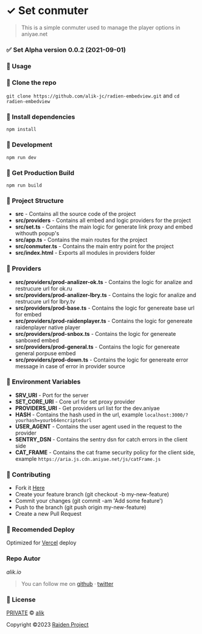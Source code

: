# ✓ Set conmuter
> This is a simple conmuter used to manage the player options in aniyae.net

### ✅ Set Alpha version 0.0.2 (2021-09-01)

### **:rocket: Usage**

### **:wrench: Clone the repo**
```git clone https://github.com/alik-jc/radien-embedview.git``` and 
```cd radien-embedview```
### **:wrench: Install dependencies**
```npm install```
### **:wrench: Development**
```npm run dev```
### **:wrench: Get Production Build**
```npm run build```

### **:wrench: Project Structure**
- **src** - Contains all the source code of the project
- **src/providers** - Contains all embed and logic providers for the project
- **src/set.ts** - Contains the main logic for generate link proxy and embed withouth popup's
- **src/app.ts** - Contains the main routes for the project
- **src/conmuter.ts** - Contains the main entry point for the project
- **src/index.html** - Exports all modules in providers folder

### **:wrench: Providers**
- **src/providers/prod-analizer-ok.ts** - Contains the logic for analize and restrucure url for ok.ru
- **src/providers/prod-analizer-lbry.ts** - Contains the logic for analize and restrucure url for lbry.tv
- **src/providers/prod-base.ts** - Contains the logic for genereate base url for embed
- **src/providers/prod-raidenplayer.ts** - Contains the logic for genereate raidenplayer native player
- **src/providers/prod-snbox.ts** - Contains the logic for genereate sanboxed embed
- **src/providers/prod-general.ts** - Contains the logic for genereate general porpuse embed
- **src/providers/prod-down.ts** - Contains the logic for genereate error message in case of error in provider source

### **:wrench: Environment Variables**
- **SRV_URI** - Port for the server
- **SET_CORE_URI** - Core url for set proxy provider
- **PROVIDERS_URI** - Get providers url list for the dev.aniyae
- **HASH** - Contains the hash used in the url, example
    ```localhost:3000/?yourhash=yourb64encriptedurl```
- **USER_AGENT** - Contains the user agent used in the request to the provider
- **SENTRY_DSN** - Contains the sentry dsn for catch errors in the client side
- **CAT_FRAME** - Contains the cat frame security policy for the client side, example
    ```https://aria.js.cdn.aniyae.net/js/catFrame.js```

### **:wrench: Contributing**
- Fork it [Here](https://github.com/alik-jc/radien-embedview/fork)
- Create your feature branch (git checkout -b my-new-feature)
- Commit your changes (git commit -am 'Add some feature')
- Push to the branch (git push origin my-new-feature)
- Create a new Pull Request

### **:wrench: Recomended Deploy**
Optimized for [Vercel](https://vercel.com/) deploy


### **Repo Autor**

_*alik.io*_

> You can follow me on
> [github](https://github.com/alik-jc)&nbsp;&middot;&nbsp;[twitter](https://twitter.com/aliforus)

### **:memo: License**

[PRIVATE](LICENSE) &copy; [alik](https://jc.qsag.cloud)

Copyright ©2023 [Raiden Project](https://qsag.cloud)
